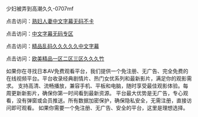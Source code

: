 少妇被弄到高潮久久-0707mf

点击访问：<a href="https://bsdf-5f5.pages.dev/">熟妇人妻中文字幕无码不卡</a>

点击访问：<a href="https://cfad.pages.dev/">中文字幕无码专区</a>

点击访问：<a href="https://gfd-5xg.pages.dev/">精品乱码久久久久久中文字幕</a>

点击访问：<a href="https://fdhf-454.pages.dev/">欧美精品一区二区三区久久久竹</a>

如果你在寻找日本AV免费观看平台，我们提供一个免注册、无广告、完全免费的在线视频平台。平台收录经典剧情片、热门女优系列和最新影片，满足你的观影需求。
支持高清、流畅播放，兼容手机、平板和电脑，随时享受最佳观影体验。每周更新新影片，确保你第一时间看到最新资源。
平台最大优势是无广告，专心观看，没有弹窗或会员推送。所有数据加密保护，确保隐私安全，无需注册，直接访问即可观看。
如果你需要一个免注册、无广告、安全的平台，这里是理想选择。

<span style="display:none;">[Canonical link](）</span>


